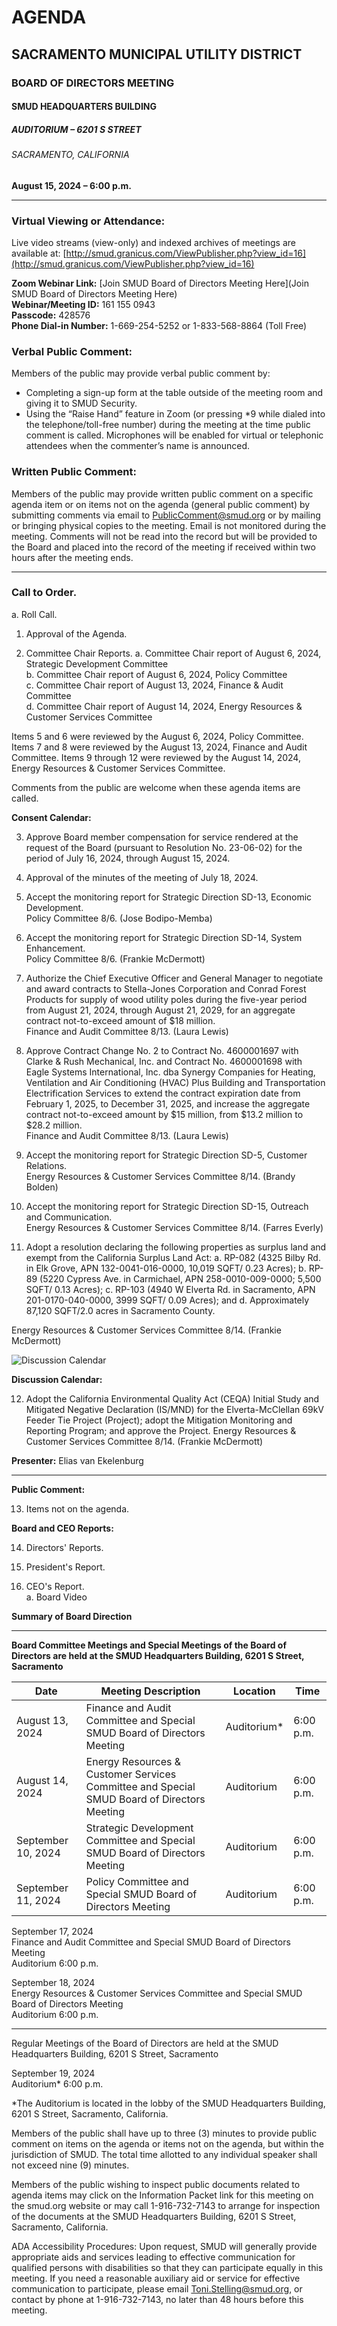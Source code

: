 <!-- Page 1 -->
# AGENDA

## SACRAMENTO MUNICIPAL UTILITY DISTRICT  
### BOARD OF DIRECTORS MEETING  
#### SMUD HEADQUARTERS BUILDING  
##### AUDITORIUM – 6201 S STREET  
###### SACRAMENTO, CALIFORNIA  

**August 15, 2024 – 6:00 p.m.**

---

### Virtual Viewing or Attendance:
Live video streams (view-only) and indexed archives of meetings are available at: [http://smud.granicus.com/ViewPublisher.php?view_id=16](http://smud.granicus.com/ViewPublisher.php?view_id=16)

**Zoom Webinar Link:** [Join SMUD Board of Directors Meeting Here](Join SMUD Board of Directors Meeting Here)  
**Webinar/Meeting ID:** 161 155 0943  
**Passcode:** 428576  
**Phone Dial-in Number:** 1-669-254-5252 or 1-833-568-8864 (Toll Free)  

### Verbal Public Comment:
Members of the public may provide verbal public comment by:
- Completing a sign-up form at the table outside of the meeting room and giving it to SMUD Security.
- Using the “Raise Hand” feature in Zoom (or pressing *9 while dialed into the telephone/toll-free number) during the meeting at the time public comment is called. Microphones will be enabled for virtual or telephonic attendees when the commenter’s name is announced.

### Written Public Comment:
Members of the public may provide written public comment on a specific agenda item or on items not on the agenda (general public comment) by submitting comments via email to [PublicComment@smud.org](mailto:PublicComment@smud.org) or by mailing or bringing physical copies to the meeting. Email is not monitored during the meeting. Comments will not be read into the record but will be provided to the Board and placed into the record of the meeting if received within two hours after the meeting ends.

---

### Call to Order.
a. Roll Call.

1. Approval of the Agenda.

2. Committee Chair Reports.
   a. Committee Chair report of August 6, 2024, Strategic Development Committee  
   b. Committee Chair report of August 6, 2024, Policy Committee  
   c. Committee Chair report of August 13, 2024, Finance & Audit Committee  
   d. Committee Chair report of August 14, 2024, Energy Resources & Customer Services Committee  
<!-- Page 2 -->
Items 5 and 6 were reviewed by the August 6, 2024, Policy Committee. Items 7 and 8 were reviewed by the August 13, 2024, Finance and Audit Committee. Items 9 through 12 were reviewed by the August 14, 2024, Energy Resources & Customer Services Committee.

Comments from the public are welcome when these agenda items are called.

**Consent Calendar:**

3. Approve Board member compensation for service rendered at the request of the Board (pursuant to Resolution No. 23-06-02) for the period of July 16, 2024, through August 15, 2024.

4. Approval of the minutes of the meeting of July 18, 2024.

5. Accept the monitoring report for Strategic Direction SD-13, Economic Development.  
   Policy Committee 8/6. (Jose Bodipo-Memba)

6. Accept the monitoring report for Strategic Direction SD-14, System Enhancement.  
   Policy Committee 8/6. (Frankie McDermott)

7. Authorize the Chief Executive Officer and General Manager to negotiate and award contracts to Stella-Jones Corporation and Conrad Forest Products for supply of wood utility poles during the five-year period from August 21, 2024, through August 21, 2029, for an aggregate contract not-to-exceed amount of $18 million.  
   Finance and Audit Committee 8/13. (Laura Lewis)

8. Approve Contract Change No. 2 to Contract No. 4600001697 with Clarke & Rush Mechanical, Inc. and Contract No. 4600001698 with Eagle Systems International, Inc. dba Synergy Companies for Heating, Ventilation and Air Conditioning (HVAC) Plus Building and Transportation Electrification Services to extend the contract expiration date from February 1, 2025, to December 31, 2025, and increase the aggregate contract not-to-exceed amount by $15 million, from $13.2 million to $28.2 million.  
   Finance and Audit Committee 8/13. (Laura Lewis)

9. Accept the monitoring report for Strategic Direction SD-5, Customer Relations.  
   Energy Resources & Customer Services Committee 8/14. (Brandy Bolden)

10. Accept the monitoring report for Strategic Direction SD-15, Outreach and Communication.  
    Energy Resources & Customer Services Committee 8/14. (Farres Everly)

11. Adopt a resolution declaring the following properties as surplus land and exempt from the California Surplus Land Act:
   a. RP-082 (4325 Bilby Rd. in Elk Grove, APN 132-0041-016-0000, 10,019 SQFT/ 0.23 Acres);
   b. RP-89 (5220 Cypress Ave. in Carmichael, APN 258-0010-009-0000; 5,500 SQFT/ 0.13 Acres);
   c. RP-103 (4940 W Elverta Rd. in Sacramento, APN 201-0170-040-0000, 3999 SQFT/ 0.09 Acres); and
   d. Approximately 87,120 SQFT/2.0 acres in Sacramento County.

Energy Resources & Customer Services Committee 8/14. (Frankie McDermott)
<!-- Page 3 -->
![Discussion Calendar](https://via.placeholder.com/768x993.png?text=Discussion+Calendar)

**Discussion Calendar:**

12. Adopt the California Environmental Quality Act (CEQA) Initial Study and Mitigated Negative Declaration (IS/MND) for the Elverta-McClellan 69kV Feeder Tie Project (Project); adopt the Mitigation Monitoring and Reporting Program; and approve the Project. Energy Resources & Customer Services Committee 8/14. (Frankie McDermott)

**Presenter:** Elias van Ekelenburg

* * * * * *

**Public Comment:**

13. Items not on the agenda.

**Board and CEO Reports:**

14. Directors' Reports.

15. President's Report.

16. CEO's Report.  
   a. Board Video

**Summary of Board Direction**

* * * * * *

**Board Committee Meetings and Special Meetings of the Board of Directors are held at the SMUD Headquarters Building, 6201 S Street, Sacramento**

| Date               | Meeting Description                                               | Location   | Time      |
|--------------------|------------------------------------------------------------------|------------|-----------|
| August 13, 2024    | Finance and Audit Committee and Special SMUD Board of Directors Meeting | Auditorium* | 6:00 p.m. |
| August 14, 2024    | Energy Resources & Customer Services Committee and Special SMUD Board of Directors Meeting | Auditorium | 6:00 p.m. |
| September 10, 2024 | Strategic Development Committee and Special SMUD Board of Directors Meeting | Auditorium | 6:00 p.m. |
| September 11, 2024 | Policy Committee and Special SMUD Board of Directors Meeting     | Auditorium | 6:00 p.m. |
<!-- Page 4 -->
September 17, 2024  
Finance and Audit Committee and Special SMUD Board of Directors Meeting  
Auditorium 6:00 p.m.  

September 18, 2024  
Energy Resources & Customer Services Committee and Special SMUD Board of Directors Meeting  
Auditorium 6:00 p.m.  

* * * * * *  
Regular Meetings of the Board of Directors are held at the SMUD Headquarters Building, 6201 S Street, Sacramento  

September 19, 2024  
Auditorium* 6:00 p.m.  

*The Auditorium is located in the lobby of the SMUD Headquarters Building, 6201 S Street, Sacramento, California.  

Members of the public shall have up to three (3) minutes to provide public comment on items on the agenda or items not on the agenda, but within the jurisdiction of SMUD. The total time allotted to any individual speaker shall not exceed nine (9) minutes.  

Members of the public wishing to inspect public documents related to agenda items may click on the Information Packet link for this meeting on the smud.org website or may call 1-916-732-7143 to arrange for inspection of the documents at the SMUD Headquarters Building, 6201 S Street, Sacramento, California.  

ADA Accessibility Procedures: Upon request, SMUD will generally provide appropriate aids and services leading to effective communication for qualified persons with disabilities so that they can participate equally in this meeting. If you need a reasonable auxiliary aid or service for effective communication to participate, please email Toni.Stelling@smud.org, or contact by phone at 1-916-732-7143, no later than 48 hours before this meeting.
